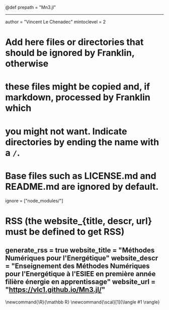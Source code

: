 <!--
Add here global page variables to use throughout your website.
-->
@def prepath = "Mn3.jl"

---
author = "Vincent Le Chenadec"
mintoclevel = 2

# Add here files or directories that should be ignored by Franklin, otherwise
# these files might be copied and, if markdown, processed by Franklin which
# you might not want. Indicate directories by ending the name with a `/`.
# Base files such as LICENSE.md and README.md are ignored by default.
ignore = ["node_modules/"]

# RSS (the website_{title, descr, url} must be defined to get RSS)
generate_rss = true
website_title = "Méthodes Numériques pour l'Energétique"
website_descr = "Enseignement des Méthodes Numériques pour l'Energétique à l'ESIEE en première année filière énergie en apprentissage"
website_url   = "https://vlc1.github.io/Mn3.jl/"
---

<!--
Add here global latex commands to use throughout your pages.
-->
\newcommand{\R}{\mathbb R}
\newcommand{\scal}[1]{\langle #1 \rangle}
